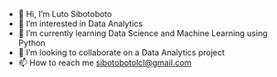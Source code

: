 - 👋 Hi, I’m Luto Sibotoboto
- 👀 I’m interested in  Data Analytics
- 🌱 I’m currently learning Data Science and Machine Learning using Python
- 💞️ I’m looking to collaborate on a Data Analytics project
- 📫 How to reach me sibotobotolcl@gmail.com

<!---
withouttheh/withouttheh is a ✨ special ✨ repository because its `README.md` (this file) appears on your GitHub profile.
You can click the Preview link to take a look at your changes.
--->
